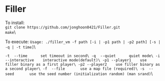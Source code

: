 # Filler
To install:\
`git clone https://github.com/jonghoon0421/Filler.git`\
`make`\

To execute:
`Usage: ./filler_vm -f path [-i | -p1 path | -p2 path] [-s | -q | -t time]`\

   `-t  --time		set timeout in second\
   -q  --quiet		quiet mode\
   -i  --interactive	interactive mode(default)\
   -p1 --player1	use filler binary as a first player\
   -p2 --player2	use filler binary as a second player\
   -f  --file		use a map file (required)\
   -s  --seed		use the seed number (initialization random) (man srand)`\
